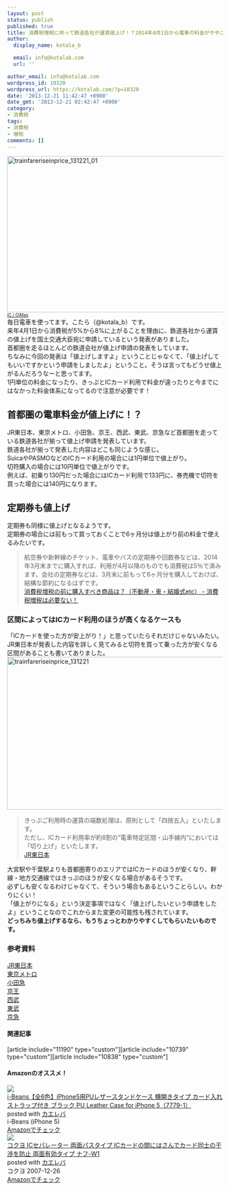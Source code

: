 ```yaml
---
layout: post
status: publish
published: true
title: 消費税増税に伴って鉄道各社が運賃値上げ！？2014年4月1日から電車の料金がややこしくなるおそれ。
author:
  display_name: kotala_b

  email: info@kotalab.com
  url: ''

author_email: info@kotalab.com
wordpress_id: 10320
wordpress_url: https://kotalab.com/?p=10320
date: '2013-12-21 11:42:47 +0900'
date_gmt: '2013-12-21 02:42:47 +0900'
category:
- 消費税
tags:
- 消費税
- 増税
comments: []
---
```

<p><img src="/wp-content/uploads/trainfareriseinprice_131221_01-546x364.jpg" alt="trainfareriseinprice_131221_01" width="546" height="364" class="alignnone size-large wp-image-10331" /><br />
<span style="font-size:10px;"><a href="https://www.flickr.com/photos/oimax/426704073/" target="_blank">IC / OiMax</a></span><br />
毎日電車を使ってます。こたら（@kotala_b）です。<br />
来年4月1日から消費税が5%から8%に上がることを理由に、鉄道各社から運賃の値上げを国土交通大臣宛に申請しているという発表がありました。<br />
首都圏を走るほとんどの鉄道会社が値上げ申請の発表をしています。<br />
ちなみに今回の発表は「値上げしますよ」ということじゃなくて、「値上げしてもいいですかという申請をしましたよ」ということ。そうは言ってもどうせ値上がるんだろうなーと思ってます。<br />
1円単位の料金になったり、きっぷとICカード利用で料金が違ったりと今までにはなかった料金体系になってるので注意が必要です！<br />
</p>
<!--more-->
<h2>首都圏の電車料金が値上げに！？</h2>
<p>JR東日本、東京メトロ、小田急、京王、西武、東武、京急など首都圏を走っている鉄道各社が揃って値上げ申請を発表しています。<br />
鉄道各社が揃って発表した内容はどこも同じような感じ。<br />
SuicaやPASMOなどの<span class="b">ICカード利用の場合には1円単位で値上がり</span>。<br />
<span class="b">切符購入の場合には10円単位で値上がりです</span>。<br />
例えば、初乗り130円だった場合にはICカード利用で133円に、券売機で切符を買った場合には140円になります。</p>
<h2>定期券も値上げ</h2>
<p>定期券も同様に値上げとなるようです。<br />
定期券の場合には前もって買っておくことで6ヶ月分は値上がり前の料金で使えるみたいです。</p>
<blockquote><p>航空券や新幹線のチケット、電車やバスの定期券や回数券などは、2014年3月末までに購入すれば、利用が4月以降のものでも消費税は5％で済みます。会社の定期券などは、3月末に前もって6ヶ月分を購入しておけば、結構な節約になるはずです。<br />
<a href="http://rh-guide.com/tokusyu/syohizei_kakekomi.html" target="_blank">消費税増税の前に購入すべき商品は？（不動産・車・結婚式etc） - 消費税増税は必要ない！</a><span class="removed_link" title="b.hatena.ne.jp/entry/http://rh-guide.com/tokusyu/syohizei_kakekomi.html"><img border="0" src="https://b.hatena.ne.jp/entry/image/http://rh-guide.com/tokusyu/syohizei_kakekomi.html" alt="" /></span></p></blockquote>
<h3>区間によってはICカード利用のほうが高くなるケースも</h3>
<p>「ICカードを使った方が安上がり！」と思っていたらそれだけじゃないみたい。<br />
JR東日本が発表した内容を詳しく見てみると切符を買って乗った方が安くなる区間があることも書いてありました。<br />
<img src="/wp-content/uploads/trainfareriseinprice_131221-546x356.png" alt="trainfareriseinprice_131221" width="546" height="356" class="alignnone size-large wp-image-10324" /></p>
<blockquote><p>きっぷご利用時の運賃の端数処理は、原則として「四捨五入」といたします。<br />
ただし、ICカード利用率が約8割の&rdquo;電車特定区間・山手線内&rdquo;においては「切り上げ」といたします。<br />
<a href="http://www.jreast.co.jp/press/2013/20131209.pdf" target="_blank">JR東日本</a><a href="https://b.hatena.ne.jp/entry/http://www.jreast.co.jp/press/2013/20131209.pdf" target="_blank"><img border="0" src="https://b.hatena.ne.jp/entry/image/http://www.jreast.co.jp/press/2013/20131209.pdf" alt="" /></a></p></blockquote>
<p>大宮駅や千葉駅よりも首都圏寄りのエリアではICカードのほうが安くなり、<span class="b">幹線・地方交通線ではきっぷのほうが安くなる場合がある</span>そうです。<br />
<span class="b">必ずしも安くなるわけじゃなくて、そういう場合もあるということらしい。わかりにくい！</span><br />
「値上がりになる」という決定事項ではなく「値上げしたいという申請をしたよ」ということなのでこれからまた変更の可能性も残されています。<br />
<strong>どっちみち値上げするなら、もうちょっとわかりやすくしてもらいたいものです。</strong></p>
<h3>参考資料</h3>
<p><a href="http://www.jreast.co.jp/press/2013/20131209.pdf" target="_blank">JR東日本</a><a href="https://b.hatena.ne.jp/entry/http://www.jreast.co.jp/press/2013/20131209.pdf" target="_blank"><img border="0" src="https://b.hatena.ne.jp/entry/image/http://www.jreast.co.jp/press/2013/20131209.pdf" alt="" /></a><br />
<a href="http://www.tokyometro.jp/news/2013/pdf/metroNews20131219_f143.pdf" target="_blank">東京メトロ</a><a href="https://b.hatena.ne.jp/entry/http://www.tokyometro.jp/news/2013/pdf/metroNews20131219_f143.pdf" target="_blank"><img border="0" src="https://b.hatena.ne.jp/entry/image/http://www.tokyometro.jp/news/2013/pdf/metroNews20131219_f143.pdf" alt="" /></a><br />
<a href="http://www.odakyu.jp/program/info/data.info/8049_5372838_.pdf" target="_blank">小田急</a><a href="https://b.hatena.ne.jp/entry/http://www.odakyu.jp/program/info/data.info/8049_5372838_.pdf" target="_blank"><img border="0" src="https://b.hatena.ne.jp/entry/image/http://www.odakyu.jp/program/info/data.info/8049_5372838_.pdf" alt="" /></a><br />
<a href="http://www.keio.co.jp/news/backnumber/news_release2013/nr131219_railfare.pdf" target="_blank">京王</a><a href="https://b.hatena.ne.jp/entry/http://www.keio.co.jp/news/backnumber/news_release2013/nr131219_railfare.pdf" target="_blank"><img border="0" src="https://b.hatena.ne.jp/entry/image/http://www.keio.co.jp/news/backnumber/news_release2013/nr131219_railfare.pdf" alt="" /></a><br />
<a href="http://www.seibu-group.co.jp/railways/news/news-release/2013/__icsFiles/afieldfile/2013/12/19/20131219fare.pdf" target="_blank">西武</a><a href="https://b.hatena.ne.jp/entry/http://www.seibu-group.co.jp/railways/news/news-release/2013/__icsFiles/afieldfile/2013/12/19/20131219fare.pdf" target="_blank"><img border="0" src="https://b.hatena.ne.jp/entry/image/http://www.seibu-group.co.jp/railways/news/news-release/2013/__icsFiles/afieldfile/2013/12/19/20131219fare.pdf" alt="" /></a><br />
<a href="http://www.tobu.co.jp/file/pdf/e7856f5986d8964676a4a1f4ab426ceb/131219.pdf?date=20131219142626" target="_blank">東武</a><span class="removed_link" title="b.hatena.ne.jp/entry/http://www.tobu.co.jp/file/pdf/e7856f5986d8964676a4a1f4ab426ceb/131219.pdf?date=20131219142626"><img border="0" src="https://b.hatena.ne.jp/entry/image/http://www.tobu.co.jp/file/pdf/e7856f5986d8964676a4a1f4ab426ceb/131219.pdf?date=20131219142626" alt="" /></span><br />
<a href="http://www.keikyu.co.jp/company/%E2%97%8B%20%EF%BC%A8%EF%BC%B0%E3%80%80%E4%BA%AC%E6%80%A5%E9%9B%BB%E9%89%84%E3%80%80%E9%81%8B%E8%B3%83%E6%94%B9%E5%AE%9A%E8%AA%8D%E5%8F%AF%E7%94%B3%E8%AB%8B%E3%83%AA%E3%83%AA%E3%83%BC%E3%82%B9%EF%BC%88%E7%A2%BA%E5%AE%9A%EF%BC%89.pdf" target="_blank">京急</a><a href="https://b.hatena.ne.jp/entry/http://www.keikyu.co.jp/company/%E2%97%8B%20%EF%BC%A8%EF%BC%B0%E3%80%80%E4%BA%AC%E6%80%A5%E9%9B%BB%E9%89%84%E3%80%80%E9%81%8B%E8%B3%83%E6%94%B9%E5%AE%9A%E8%AA%8D%E5%8F%AF%E7%94%B3%E8%AB%8B%E3%83%AA%E3%83%AA%E3%83%BC%E3%82%B9%EF%BC%88%E7%A2%BA%E5%AE%9A%EF%BC%89.pdf" target="_blank"><img border="0" src="https://b.hatena.ne.jp/entry/image/http://www.keikyu.co.jp/company/%E2%97%8B%20%EF%BC%A8%EF%BC%B0%E3%80%80%E4%BA%AC%E6%80%A5%E9%9B%BB%E9%89%84%E3%80%80%E9%81%8B%E8%B3%83%E6%94%B9%E5%AE%9A%E8%AA%8D%E5%8F%AF%E7%94%B3%E8%AB%8B%E3%83%AA%E3%83%AA%E3%83%BC%E3%82%B9%EF%BC%88%E7%A2%BA%E5%AE%9A%EF%BC%89.pdf" alt="" /></a></p>
<h4 class="rel">関連記事</h4>
<p>[article include="11190" type="custom"][article include="10739" type="custom"][article include="10838" type="custom"]</p>
<h4 class="aam">Amazonのオススメ！</h4>
<div class="kaerebalink-box">
<div class="kaerebalink-image"><a href="https://www.amazon.co.jp/exec/obidos/ASIN/B003KT0XL4/same-22/ref=nosim/" rel="nofollow" target="_blank"><img src="https://images-fe.ssl-images-amazon.com/images/I/513iguiHrGL._SL160_.jpg" style="border: none;" /></a></div>
<div class="kaerebalink-info">
<div class="kaerebalink-name"><a href="https://www.amazon.co.jp/exec/obidos/ASIN/B003KT0XL4/same-22/ref=nosim/" rel="nofollow" target="_blank">i-Beans【全6色】iPhone5用PUレザースタンドケース 横開きタイプ カード入れ ストラップ付き ブラック PU Leather Case for iPhone 5（7779-1）</a>
<div class="kaerebalink-powered-date">posted with <a href="https://kaereba.com" rel="nofollow" target="_blank">カエレバ</a></div>
</div>
<div class="kaerebalink-detail"> i-Beans (iPhone 5)     </div>
<div class="kaerebalink-link1">
<div class="shoplinkamazon"><a href="https://www.amazon.co.jp/gp/search?keywords=PU%20Leather%20Case%20for%20iPhone%205&__mk_ja_JP=%83J%83%5E%83J%83i&tag=same-22" rel="nofollow" target="_blank" title="アマゾン" >Amazonでチェック</a></div>
</div>
</div>
<div class="booklink-footer"></div>
</div>
<div class="kaerebalink-box">
<div class="kaerebalink-image"><a href="https://www.amazon.co.jp/exec/obidos/ASIN/B00132PXHO/same-22/ref=nosim/" rel="nofollow" target="_blank"><img src="https://images-fe.ssl-images-amazon.com/images/I/313Pm3HUinL._SL160_.jpg" style="border: none;" /></a></div>
<div class="kaerebalink-info">
<div class="kaerebalink-name"><a href="https://www.amazon.co.jp/exec/obidos/ASIN/B00132PXHO/same-22/ref=nosim/" rel="nofollow" target="_blank">コクヨ ICセパレーター 両面パスタイプ ICカードの間にはさんでカード同士の干渉を防止 両面有効タイプ ナフ-W1</a>
<div class="kaerebalink-powered-date">posted with <a href="https://kaereba.com" rel="nofollow" target="_blank">カエレバ</a></div>
</div>
<div class="kaerebalink-detail"> コクヨ 2007-12-26    </div>
<div class="kaerebalink-link1">
<div class="shoplinkamazon"><a href="https://www.amazon.co.jp/gp/search?keywords=%97%BC%96%CA%97L%8C%F8%83%5E%83C%83v%20%83i%83t&__mk_ja_JP=%83J%83%5E%83J%83i&tag=same-22" rel="nofollow" target="_blank" title="アマゾン" >Amazonでチェック</a></div>
</div>
</div>
<div class="booklink-footer"></div>
</div>
